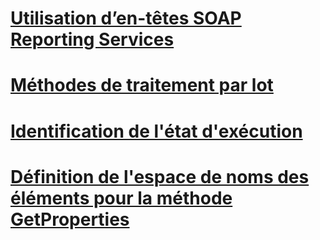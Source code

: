 # [Utilisation d’en-têtes SOAP Reporting Services](using-reporting-services-soap-headers.md)

# [Méthodes de traitement par lot](batching-methods.md)
# [Identification de l'état d'exécution](identifying-execution-state.md)
# [Définition de l'espace de noms des éléments pour la méthode GetProperties](setting-the-item-namespace-for-the-getproperties-method.md)
